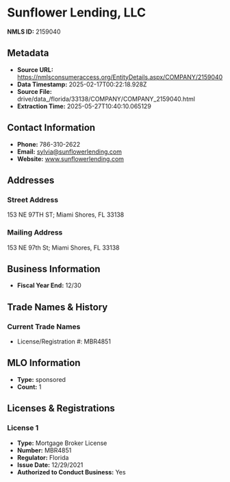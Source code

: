 # Sunflower Lending, LLC

**NMLS ID:** 2159040

## Metadata
- **Source URL:** https://nmlsconsumeraccess.org/EntityDetails.aspx/COMPANY/2159040
- **Data Timestamp:** 2025-02-17T00:22:18.928Z
- **Source File:** drive/data_/florida/33138/COMPANY/COMPANY_2159040.html
- **Extraction Time:** 2025-05-27T10:40:10.065129

## Contact Information
- **Phone:** 786-310-2622
- **Email:** sylvia@sunflowerlending.com
- **Website:** www.sunflowerlending.com

## Addresses
### Street Address
153 NE 97TH ST; Miami Shores, FL 33138

### Mailing Address
153 NE 97th St; Miami Shores, FL 33138

## Business Information
- **Fiscal Year End:** 12/30

## Trade Names & History
### Current Trade Names
- License/Registration #: MBR4851

## MLO Information
- **Type:** sponsored
- **Count:** 1

## Licenses & Registrations

### License 1
- **Type:** Mortgage Broker License
- **Number:** MBR4851
- **Regulator:** Florida
- **Issue Date:** 12/29/2021
- **Authorized to Conduct Business:** Yes
